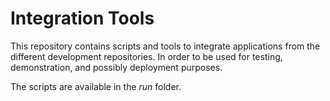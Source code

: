 # Integration Tools

This repository contains scripts and tools to integrate applications from the different development repositories.
In order to be used for testing, demonstration, and possibly deployment purposes.

The scripts are available in the *run* folder.
